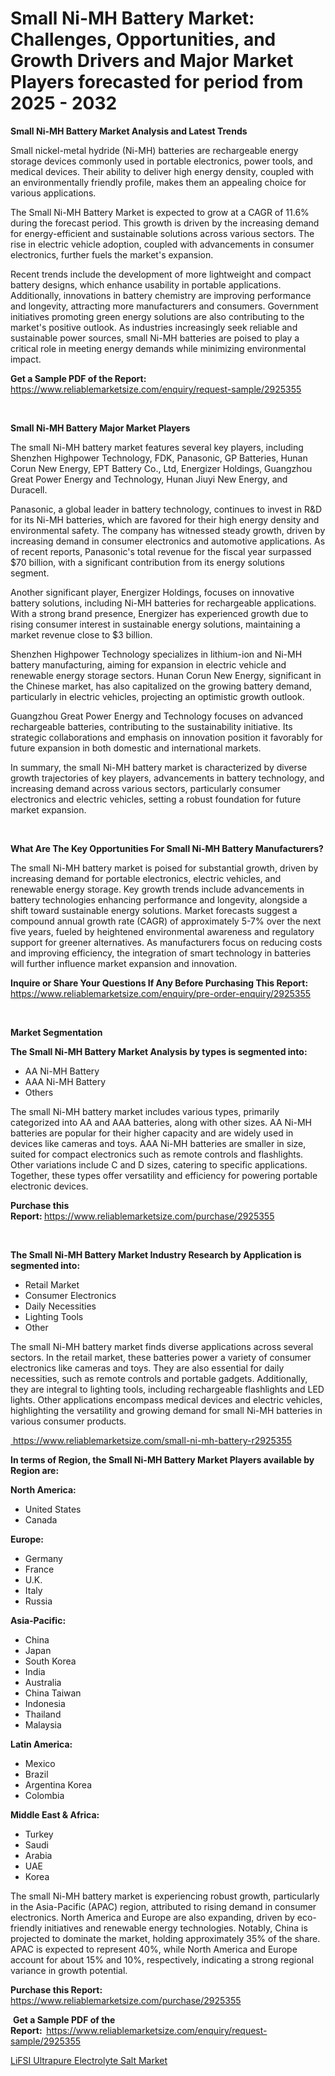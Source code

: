 <p><h1>Small Ni-MH Battery Market: Challenges, Opportunities, and Growth Drivers and Major Market Players forecasted for period from 2025 - 2032</h1></p><p><strong>Small Ni-MH Battery Market Analysis and Latest Trends</strong></p>
<p><p>Small nickel-metal hydride (Ni-MH) batteries are rechargeable energy storage devices commonly used in portable electronics, power tools, and medical devices. Their ability to deliver high energy density, coupled with an environmentally friendly profile, makes them an appealing choice for various applications.</p><p>The Small Ni-MH Battery Market is expected to grow at a CAGR of 11.6% during the forecast period. This growth is driven by the increasing demand for energy-efficient and sustainable solutions across various sectors. The rise in electric vehicle adoption, coupled with advancements in consumer electronics, further fuels the market's expansion.</p><p>Recent trends include the development of more lightweight and compact battery designs, which enhance usability in portable applications. Additionally, innovations in battery chemistry are improving performance and longevity, attracting more manufacturers and consumers. Government initiatives promoting green energy solutions are also contributing to the market's positive outlook. As industries increasingly seek reliable and sustainable power sources, small Ni-MH batteries are poised to play a critical role in meeting energy demands while minimizing environmental impact.</p></p>
<p><strong>Get a Sample PDF of the Report:&nbsp;</strong> <a href="https://www.reliablemarketsize.com/enquiry/request-sample/2925355?utm_campaign=2773&utm_medium=2&utm_source=Github&utm_content=ia&utm_term=12032025&utm_id=small-ni-mh-battery">https://www.reliablemarketsize.com/enquiry/request-sample/2925355</a></p>
<p>&nbsp;</p>
<p><strong>Small Ni-MH Battery Major Market Players</strong></p>
<p><p>The small Ni-MH battery market features several key players, including Shenzhen Highpower Technology, FDK, Panasonic, GP Batteries, Hunan Corun New Energy, EPT Battery Co., Ltd, Energizer Holdings, Guangzhou Great Power Energy and Technology, Hunan Jiuyi New Energy, and Duracell. </p><p>Panasonic, a global leader in battery technology, continues to invest in R&D for its Ni-MH batteries, which are favored for their high energy density and environmental safety. The company has witnessed steady growth, driven by increasing demand in consumer electronics and automotive applications. As of recent reports, Panasonic's total revenue for the fiscal year surpassed $70 billion, with a significant contribution from its energy solutions segment.</p><p>Another significant player, Energizer Holdings, focuses on innovative battery solutions, including Ni-MH batteries for rechargeable applications. With a strong brand presence, Energizer has experienced growth due to rising consumer interest in sustainable energy solutions, maintaining a market revenue close to $3 billion.</p><p>Shenzhen Highpower Technology specializes in lithium-ion and Ni-MH battery manufacturing, aiming for expansion in electric vehicle and renewable energy storage sectors. Hunan Corun New Energy, significant in the Chinese market, has also capitalized on the growing battery demand, particularly in electric vehicles, projecting an optimistic growth outlook.</p><p>Guangzhou Great Power Energy and Technology focuses on advanced rechargeable batteries, contributing to the sustainability initiative. Its strategic collaborations and emphasis on innovation position it favorably for future expansion in both domestic and international markets.</p><p>In summary, the small Ni-MH battery market is characterized by diverse growth trajectories of key players, advancements in battery technology, and increasing demand across various sectors, particularly consumer electronics and electric vehicles, setting a robust foundation for future market expansion.</p></p>
<p>&nbsp;</p>
<p><strong>What Are The Key Opportunities For Small Ni-MH Battery Manufacturers?</strong></p>
<p><p>The small Ni-MH battery market is poised for substantial growth, driven by increasing demand for portable electronics, electric vehicles, and renewable energy storage. Key growth trends include advancements in battery technologies enhancing performance and longevity, alongside a shift toward sustainable energy solutions. Market forecasts suggest a compound annual growth rate (CAGR) of approximately 5-7% over the next five years, fueled by heightened environmental awareness and regulatory support for greener alternatives. As manufacturers focus on reducing costs and improving efficiency, the integration of smart technology in batteries will further influence market expansion and innovation.</p></p>
<p><strong>Inquire or Share Your Questions If Any Before Purchasing This Report:</strong> <a href="https://www.reliablemarketsize.com/enquiry/pre-order-enquiry/2925355?utm_campaign=2773&utm_medium=2&utm_source=Github&utm_content=ia&utm_term=12032025&utm_id=small-ni-mh-battery">https://www.reliablemarketsize.com/enquiry/pre-order-enquiry/2925355</a></p>
<p>&nbsp;</p>
<p><strong>Market Segmentation</strong></p>
<p><strong>The Small Ni-MH Battery Market Analysis by types is segmented into:</strong></p>
<p><ul><li>AA Ni-MH Battery</li><li>AAA Ni-MH Battery</li><li>Others</li></ul></p>
<p><p>The small Ni-MH battery market includes various types, primarily categorized into AA and AAA batteries, along with other sizes. AA Ni-MH batteries are popular for their higher capacity and are widely used in devices like cameras and toys. AAA Ni-MH batteries are smaller in size, suited for compact electronics such as remote controls and flashlights. Other variations include C and D sizes, catering to specific applications. Together, these types offer versatility and efficiency for powering portable electronic devices.</p></p>
<p><strong>Purchase this Report:&nbsp;</strong><a href="https://www.reliablemarketsize.com/purchase/2925355?utm_campaign=2773&utm_medium=2&utm_source=Github&utm_content=ia&utm_term=12032025&utm_id=small-ni-mh-battery">https://www.reliablemarketsize.com/purchase/2925355</a></p>
<p>&nbsp;</p>
<p><strong>The Small Ni-MH Battery Market Industry Research by Application is segmented into:</strong></p>
<p><ul><li>Retail Market</li><li>Consumer Electronics</li><li>Daily Necessities</li><li>Lighting Tools</li><li>Other</li></ul></p>
<p><p>The small Ni-MH battery market finds diverse applications across several sectors. In the retail market, these batteries power a variety of consumer electronics like cameras and toys. They are also essential for daily necessities, such as remote controls and portable gadgets. Additionally, they are integral to lighting tools, including rechargeable flashlights and LED lights. Other applications encompass medical devices and electric vehicles, highlighting the versatility and growing demand for small Ni-MH batteries in various consumer products.</p></p>
<p><a href="https://www.reliablemarketsize.com/small-ni-mh-battery-r2925355?utm_campaign=2773&utm_medium=2&utm_source=Github&utm_content=ia&utm_term=12032025&utm_id=small-ni-mh-battery">&nbsp;https://www.reliablemarketsize.com/small-ni-mh-battery-r2925355</a></p>
<p><strong>In terms of Region, the Small Ni-MH Battery Market Players available by Region are:</strong></p>
<p>
    <p> <strong> North America: </strong>
        <ul>
            <li>United States</li>
            <li>Canada</li>
        </ul>
        </p> 
    <p> <strong> Europe: </strong>
        <ul>
            <li>Germany</li>
            <li>France</li>
            <li>U.K.</li>
            <li>Italy</li>
            <li>Russia</li>
        </ul>
        </p> 
    <p> <strong> Asia-Pacific: </strong>
        <ul>
            <li>China</li>
            <li>Japan</li>
            <li>South Korea</li>
            <li>India</li>
            <li>Australia</li>
            <li>China Taiwan</li>
            <li>Indonesia</li>
            <li>Thailand</li>
            <li>Malaysia</li>
        </ul>
        </p> 
    <p> <strong> Latin America: </strong>
        <ul>
            <li>Mexico</li>
            <li>Brazil</li>
            <li>Argentina Korea</li>
            <li>Colombia</li>
        </ul>
        </p> 
    <p> <strong> Middle East & Africa: </strong>
        <ul>
            <li>Turkey</li>
            <li>Saudi</li>
            <li>Arabia</li>
            <li>UAE</li>
            <li>Korea</li>
        </ul>
    </p>
    </p>
<p><p>The small Ni-MH battery market is experiencing robust growth, particularly in the Asia-Pacific (APAC) region, attributed to rising demand in consumer electronics. North America and Europe are also expanding, driven by eco-friendly initiatives and renewable energy technologies. Notably, China is projected to dominate the market, holding approximately 35% of the share. APAC is expected to represent 40%, while North America and Europe account for about 15% and 10%, respectively, indicating a strong regional variance in growth potential.</p></p>
<p><strong>Purchase this Report: </strong><a href="https://www.reliablemarketsize.com/purchase/2925355?utm_campaign=2773&utm_medium=2&utm_source=Github&utm_content=ia&utm_term=12032025&utm_id=small-ni-mh-battery">https://www.reliablemarketsize.com/purchase/2925355</a></p>
<p>&nbsp;<strong>Get a Sample PDF of the Report:&nbsp;&nbsp;</strong><a href="https://www.reliablemarketsize.com/enquiry/request-sample/2925355?utm_campaign=2773&utm_medium=2&utm_source=Github&utm_content=ia&utm_term=12032025&utm_id=small-ni-mh-battery">https://www.reliablemarketsize.com/enquiry/request-sample/2925355</a></p>
<p><strong></strong></p>
<p><p><a href="https://github.com/krinerstormy331/Market-Research-Report-List-1/blob/main/lifsi-ultrapure-electrolyte-salt-market.md?utm_campaign=2773&utm_medium=2&utm_source=Github&utm_content=ia&utm_term=12032025&utm_id=small-ni-mh-battery">LiFSI Ultrapure Electrolyte Salt Market</a></p></p>